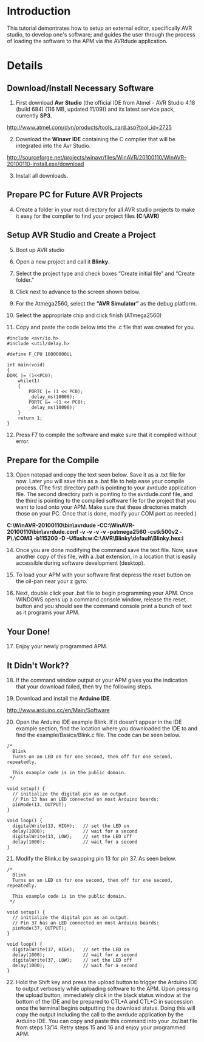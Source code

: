 # Introduction #

This tutorial demontrates how to setup an external editor, specifically AVR studio, to develop one's software; and guides the user through the process of loading the software to the APM via the AVRdude application.

# Details #

## Download/Install Necessary Software ##

1. First download **Avr** **Studio** (the official IDE from Atmel - AVR Studio 4.18 (build 684) (116 MB, updated 11/09)) and its latest service pack, currently **SP3**.

http://www.atmel.com/dyn/products/tools_card.asp?tool_id=2725

2. Download the **Winavr** **IDE** containing the C compiler that will be integrated into the Avr Studio.

http://sourceforge.net/projects/winavr/files/WinAVR/20100110/WinAVR-20100110-install.exe/download

3. Install all downloads.

## Prepare PC for Future AVR Projects ##

4. Create a folder in your root directory for all AVR studio projects to make it easy for the compiler to find your project files **(C:\AVR)**

## Setup AVR Studio and Create a Project ##

5. Boot up AVR studio

6. Open a new project and call it **Blinky**.

7. Select the project type and check boxes “Create initial file” and “Create folder.”

8. Click next to advance to the screen shown below.

9. For the Atmega2560, select the **“AVR Simulator”** as the debug platform.

10. Select the appropriate chip and click finish (ATmega2560)

11. Copy and paste the code below into the .c file that was created for you.

```
#include <avr/io.h>
#include <util/delay.h>

#define F_CPU 16000000UL

int main(void)
{    
DDRC |= (1<<PC0);
	while(1)
	{      
		PORTC |= (1 << PC0);
		_delay_ms(10000);      				
		PORTC &= ~(1 << PC0);
		_delay_ms(10000);
	}
	return 1;
}
```

12. Press F7 to compile the software and make sure that it compiled without error.

## Prepare for the Compile ##
13. Open notepad and copy the text seen below. Save it as a .txt file for now. Later you will save this as a .bat file to help ease your compile process. (The first directory path is pointing to your avrdude application file. The second directory path is pointing to the avrdude.conf file, and the third is pointing to the compiled software file for the project that you want to load onto your APM. Make sure that these directories match those on your PC. Once that is done, modify your COM port as needed.)

**C:\WinAVR-20100110\bin\avrdude -CC:\WinAVR-20100110\bin\avrdude.conf -v -v -v -v -patmega2560 -cstk500v2 -P\\.\COM3 -b115200 -D -Uflash:w:C:\AVR\Blinky\default\Blinky.hex:i**

14. Once you are done modifying the command save the text file. Now, save another copy of this file, with a .bat extension, in a location that is easily accessible during software development (desktop).

15. To load your APM with your software first depress the reset button on the oil-pan near your z gyro.

16. Next, double click your .bat file to begin programming your APM. Once WINDOWS opens up a command console window, release the reset button and you should see the command console print a bunch of text as it programs your APM.

## Your Done! ##

17. Enjoy your newly programmed APM.

## It Didn't Work?? ##

18. If the command window output or your APM gives you the indication that your download failed, then try the following steps.

19. Download and install the **Arduino IDE**.

http://www.arduino.cc/en/Main/Software

20. Open the Arduino IDE example Blink. If it doesn’t appear in the IDE example section, find the location where you downloaded the IDE to and find the example/Basics/Blink.c file. The code can be seen below.

```
/*
  Blink
  Turns on an LED on for one second, then off for one second, repeatedly.
 
  This example code is in the public domain.
 */

void setup() {                
  // initialize the digital pin as an output.
  // Pin 13 has an LED connected on most Arduino boards:
  pinMode(13, OUTPUT);     
}

void loop() {
  digitalWrite(13, HIGH);   // set the LED on
  delay(1000);              // wait for a second
  digitalWrite(13, LOW);    // set the LED off
  delay(1000);              // wait for a second
}
```

21. Modify the Blink.c by swapping pin 13 for pin 37. As seen below.

```
/*
  Blink
  Turns on an LED on for one second, then off for one second, repeatedly.
 
  This example code is in the public domain.
 */

void setup() {                
  // initialize the digital pin as an output.
  // Pin 37 has an LED connected on most Arduino boards:
  pinMode(37, OUTPUT);     
}

void loop() {
  digitalWrite(37, HIGH);   // set the LED on
  delay(1000);              // wait for a second
  digitalWrite(37, LOW);    // set the LED off
  delay(1000);              // wait for a second
}
```

22. Hold the Shift key and press the upload button to trigger the Arduino IDE to output verbosely while uploading software to the APM. Upon pressing the upload button, immediately click in the black status window at the bottom of the IDE and be prepared to CTL+A and CTL+C in succession once the terminal begins outputting the download status. Doing this will copy the output including the call to the avrdude application by the Arduino IDE. You can copy and paste this command into your .tx/.bat file from steps 13/14. Retry steps 15 and 16 and enjoy your programmed APM.
